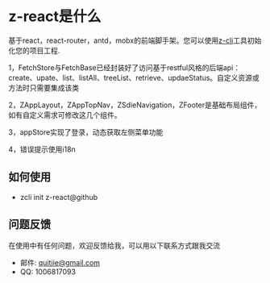 # z-react是什么

基于react，react-router，antd，mobx的前端脚手架。您可以使用[z-cli](https://github.com/zhonggithub/z-cli)工具初始化您的项目工程.

1，FetchStore与FetchBase已经封装好了访问基于restful风格的后端api：create、upate、list、listAll、treeList、retrieve、updaeStatus。自定义资源或方法时只需要集成该类

2，ZAppLayout，ZAppTopNav，ZSdieNavigation，ZFooter是基础布局组件，如有自定义需求可修改这几个组件。

3，appStore实现了登录，动态获取左侧菜单功能

4，错误提示使用i18n

## 如何使用

* zcli init z-react@github

## 问题反馈

在使用中有任何问题，欢迎反馈给我，可以用以下联系方式跟我交流

* 邮件: quitjie@gmail.com
* QQ: 1006817093
